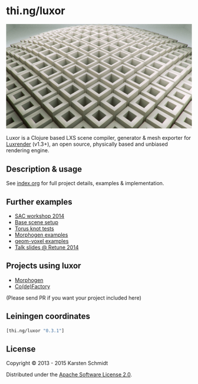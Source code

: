 # thi.ng/luxor

![Luxor test scene](assets/test-scene.jpg)

Luxor is a Clojure based LXS scene compiler, generator & mesh
exporter for [Luxrender](http://luxrender.net) (v1.3+), an
open source, physically based and unbiased rendering engine.

## Description & usage

See [index.org](src/index.org) for full project details, examples & implementation.

## Further examples

- [SAC workshop 2014](https://github.com/learn-postspectacular/sac-workshop-2014)
- [Base scene setup](src/scenes.org)
- [Torus knot tests](https://github.com/thi-ng/geom/blob/master/geom-types/src/ptf.org#luxor-torus-knot-examples)
- [Morphogen examples](https://github.com/thi-ng/morphogen/blob/master/src/examples.org)
- [geom-voxel examples](https://github.com/thi-ng/geom/blob/develop/geom-voxel/src/examples.org#example-sphere-erosion)
- [Talk slides @ Retune 2014](http://media.thi.ng/2014/talks/we-are-the-incanters/index.html)

## Projects using luxor

- [Morphogen](http://thi.ng/morphogen)
- [Co(de)Factory](https://github.com/postspectacular/devart-codefactory)

(Please send PR if you want your project included here)

## Leiningen coordinates

```clj
[thi.ng/luxor "0.3.1"]
```

## License

Copyright © 2013 - 2015 Karsten Schmidt

Distributed under the [Apache Software License 2.0](http://www.apache.org/licenses/LICENSE-2.0).
